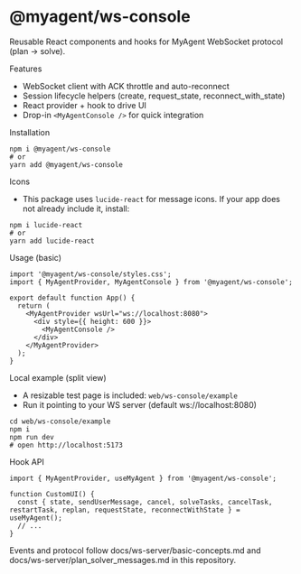 # @myagent/ws-console

Reusable React components and hooks for MyAgent WebSocket protocol (plan → solve).

Features
- WebSocket client with ACK throttle and auto-reconnect
- Session lifecycle helpers (create, request_state, reconnect_with_state)
- React provider + hook to drive UI
- Drop-in `<MyAgentConsole />` for quick integration

Installation
```
npm i @myagent/ws-console
# or
yarn add @myagent/ws-console
```

Icons
- This package uses `lucide-react` for message icons. If your app does not already include it, install:
```
npm i lucide-react
# or
yarn add lucide-react
```

Usage (basic)
```tsx
import '@myagent/ws-console/styles.css';
import { MyAgentProvider, MyAgentConsole } from '@myagent/ws-console';

export default function App() {
  return (
    <MyAgentProvider wsUrl="ws://localhost:8080">
      <div style={{ height: 600 }}>
        <MyAgentConsole />
      </div>
    </MyAgentProvider>
  );
}
```

Local example (split view)
- A resizable test page is included: `web/ws-console/example`
- Run it pointing to your WS server (default ws://localhost:8080)

```
cd web/ws-console/example
npm i
npm run dev
# open http://localhost:5173
```

Hook API
```tsx
import { MyAgentProvider, useMyAgent } from '@myagent/ws-console';

function CustomUI() {
  const { state, sendUserMessage, cancel, solveTasks, cancelTask, restartTask, replan, requestState, reconnectWithState } = useMyAgent();
  // ...
}
```

Events and protocol follow docs/ws-server/basic-concepts.md and docs/ws-server/plan_solver_messages.md in this repository.
